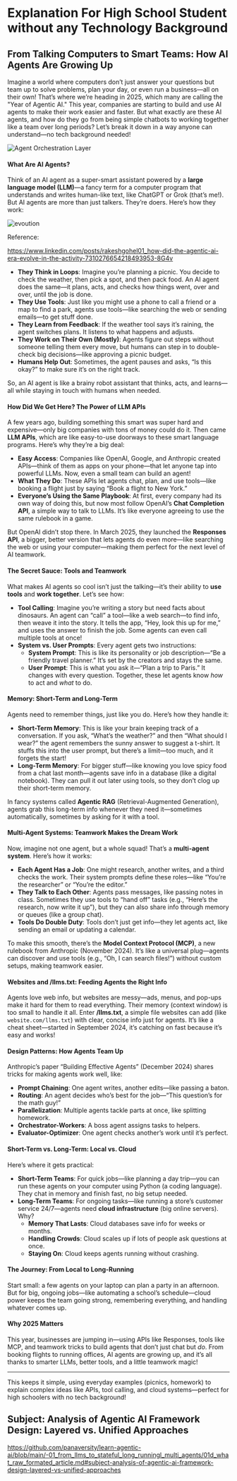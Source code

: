 # Explanation For High School Student without any Technology Background

## From Talking Computers to Smart Teams: How AI Agents Are Growing Up

Imagine a world where computers don’t just answer your questions but team up to solve problems, plan your day, or even run a business—all on their own! That’s where we’re heading in 2025, which many are calling the "Year of Agentic AI." This year, companies are starting to build and use AI agents to make their work easier and faster. But what exactly are these AI agents, and how do they go from being simple chatbots to working together like a team over long periods? Let’s break it down in a way anyone can understand—no tech background needed!

![Agent Orchestration Layer](./agent-orchestration-layer.png)

#### What Are AI Agents?

Think of an AI agent as a super-smart assistant powered by a **large language model (LLM)**—a fancy term for a computer program that understands and writes human-like text, like ChatGPT or Grok (that’s me!). But AI agents are more than just talkers. They’re doers. Here’s how they work:

![evoution](./evalution.jpeg)

Reference:

https://www.linkedin.com/posts/rakeshgohel01_how-did-the-agentic-ai-era-evolve-in-the-activity-7310276654218493953-8G4v

- **They Think in Loops**: Imagine you’re planning a picnic. You decide to check the weather, then pick a spot, and then pack food. An AI agent does the same—it plans, acts, and checks how things went, over and over, until the job is done.
- **They Use Tools**: Just like you might use a phone to call a friend or a map to find a park, agents use tools—like searching the web or sending emails—to get stuff done.
- **They Learn from Feedback**: If the weather tool says it’s raining, the agent switches plans. It listens to what happens and adjusts.
- **They Work on Their Own (Mostly)**: Agents figure out steps without someone telling them every move, but humans can step in to double-check big decisions—like approving a picnic budget.
- **Humans Help Out**: Sometimes, the agent pauses and asks, “Is this okay?” to make sure it’s on the right track.

So, an AI agent is like a brainy robot assistant that thinks, acts, and learns—all while staying in touch with humans when needed.

#### How Did We Get Here? The Power of LLM APIs

A few years ago, building something this smart was super hard and expensive—only big companies with tons of money could do it. Then came **LLM APIs**, which are like easy-to-use doorways to these smart language programs. Here’s why they’re a big deal:

- **Easy Access**: Companies like OpenAI, Google, and Anthropic created APIs—think of them as apps on your phone—that let anyone tap into powerful LLMs. Now, even a small team can build an agent!
- **What They Do**: These APIs let agents chat, plan, and use tools—like booking a flight just by saying “Book a flight to New York.”
- **Everyone’s Using the Same Playbook**: At first, every company had its own way of doing this, but now most follow OpenAI’s **Chat Completion API**, a simple way to talk to LLMs. It’s like everyone agreeing to use the same rulebook in a game.

But OpenAI didn’t stop there. In March 2025, they launched the **Responses API**, a bigger, better version that lets agents do even more—like searching the web or using your computer—making them perfect for the next level of AI teamwork.

#### The Secret Sauce: Tools and Teamwork

What makes AI agents so cool isn’t just the talking—it’s their ability to **use tools** and **work together**. Let’s see how:

- **Tool Calling**: Imagine you’re writing a story but need facts about dinosaurs. An agent can “call” a tool—like a web search—to find info, then weave it into the story. It tells the app, “Hey, look this up for me,” and uses the answer to finish the job. Some agents can even call multiple tools at once!
- **System vs. User Prompts**: Every agent gets two instructions:
  - **System Prompt**: This is like its personality or job description—“Be a friendly travel planner.” It’s set by the creators and stays the same.
  - **User Prompt**: This is what you ask it—“Plan a trip to Paris.” It changes with every question.
  Together, these let agents know *how* to act and *what* to do.

#### Memory: Short-Term and Long-Term

Agents need to remember things, just like you do. Here’s how they handle it:

- **Short-Term Memory**: This is like your brain keeping track of a conversation. If you ask, “What’s the weather?” and then “What should I wear?” the agent remembers the sunny answer to suggest a t-shirt. It stuffs this into the user prompt, but there’s a limit—too much, and it forgets the start!
- **Long-Term Memory**: For bigger stuff—like knowing you love spicy food from a chat last month—agents save info in a database (like a digital notebook). They can pull it out later using tools, so they don’t clog up their short-term memory.

In fancy systems called **Agentic RAG** (Retrieval-Augmented Generation), agents grab this long-term info whenever they need it—sometimes automatically, sometimes by asking for it with a tool.

#### Multi-Agent Systems: Teamwork Makes the Dream Work

Now, imagine not one agent, but a whole squad! That’s a **multi-agent system**. Here’s how it works:

- **Each Agent Has a Job**: One might research, another writes, and a third checks the work. Their system prompts define these roles—like “You’re the researcher” or “You’re the editor.”
- **They Talk to Each Other**: Agents pass messages, like passing notes in class. Sometimes they use tools to “hand off” tasks (e.g., “Here’s the research, now write it up”), but they can also share info through memory or queues (like a group chat).
- **Tools Do Double Duty**: Tools don’t just get info—they let agents act, like sending an email or updating a calendar.

To make this smooth, there’s the **Model Context Protocol (MCP)**, a new rulebook from Anthropic (November 2024). It’s like a universal plug—agents can discover and use tools (e.g., “Oh, I can search files!”) without custom setups, making teamwork easier.

#### Websites and /llms.txt: Feeding Agents the Right Info

Agents love web info, but websites are messy—ads, menus, and pop-ups make it hard for them to read everything. Their memory (context window) is too small to handle it all. Enter **/llms.txt**, a simple file websites can add (like `website.com/llms.txt`) with clear, concise info just for agents. It’s like a cheat sheet—started in September 2024, it’s catching on fast because it’s easy and works!

#### Design Patterns: How Agents Team Up

Anthropic’s paper “Building Effective Agents” (December 2024) shares tricks for making agents work well, like:

- **Prompt Chaining**: One agent writes, another edits—like passing a baton.
- **Routing**: An agent decides who’s best for the job—“This question’s for the math guy!”
- **Parallelization**: Multiple agents tackle parts at once, like splitting homework.
- **Orchestrator-Workers**: A boss agent assigns tasks to helpers.
- **Evaluator-Optimizer**: One agent checks another’s work until it’s perfect.

#### Short-Term vs. Long-Term: Local vs. Cloud

Here’s where it gets practical:

- **Short-Term Teams**: For quick jobs—like planning a day trip—you can run these agents on your computer using Python (a coding language). They chat in memory and finish fast, no big setup needed.
- **Long-Term Teams**: For ongoing tasks—like running a store’s customer service 24/7—agents need **cloud infrastructure** (big online servers). Why?
  - **Memory That Lasts**: Cloud databases save info for weeks or months.
  - **Handling Crowds**: Cloud scales up if lots of people ask questions at once.
  - **Staying On**: Cloud keeps agents running without crashing.

#### The Journey: From Local to Long-Running

Start small: a few agents on your laptop can plan a party in an afternoon. But for big, ongoing jobs—like automating a school’s schedule—cloud power keeps the team going strong, remembering everything, and handling whatever comes up.

#### Why 2025 Matters

This year, businesses are jumping in—using APIs like Responses, tools like MCP, and teamwork tricks to build agents that don’t just chat but *do*. From booking flights to running offices, AI agents are growing up, and it’s all thanks to smarter LLMs, better tools, and a little teamwork magic!

---

This keeps it simple, using everyday examples (picnics, homework) to explain complex ideas like APIs, tool calling, and cloud systems—perfect for high schoolers with no tech background!


## Subject: Analysis of Agentic AI Framework Design: Layered vs. Unified Approaches

https://github.com/panaversity/learn-agentic-ai/blob/main/-01_from_llms_to_stateful_long_runningl_multi_agents/01d_what_raw_formated_article.md#subject-analysis-of-agentic-ai-framework-design-layered-vs-unified-approaches
